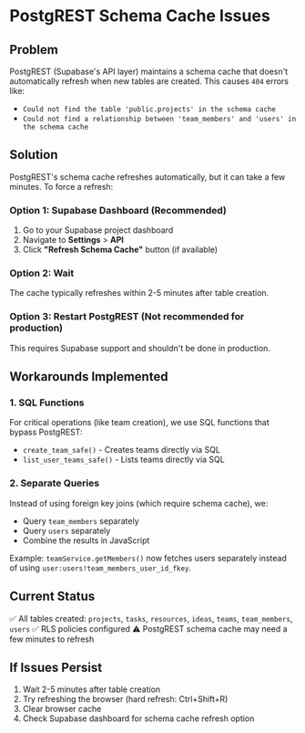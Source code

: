 # PostgREST Schema Cache Issues

## Problem
PostgREST (Supabase's API layer) maintains a schema cache that doesn't automatically refresh when new tables are created. This causes `404` errors like:
- `Could not find the table 'public.projects' in the schema cache`
- `Could not find a relationship between 'team_members' and 'users' in the schema cache`

## Solution
PostgREST's schema cache refreshes automatically, but it can take a few minutes. To force a refresh:

### Option 1: Supabase Dashboard (Recommended)
1. Go to your Supabase project dashboard
2. Navigate to **Settings** > **API**
3. Click **"Refresh Schema Cache"** button (if available)

### Option 2: Wait
The cache typically refreshes within 2-5 minutes after table creation.

### Option 3: Restart PostgREST (Not recommended for production)
This requires Supabase support and shouldn't be done in production.

## Workarounds Implemented

### 1. SQL Functions
For critical operations (like team creation), we use SQL functions that bypass PostgREST:
- `create_team_safe()` - Creates teams directly via SQL
- `list_user_teams_safe()` - Lists teams directly via SQL

### 2. Separate Queries
Instead of using foreign key joins (which require schema cache), we:
- Query `team_members` separately
- Query `users` separately
- Combine the results in JavaScript

Example: `teamService.getMembers()` now fetches users separately instead of using `user:users!team_members_user_id_fkey`.

## Current Status
✅ All tables created: `projects`, `tasks`, `resources`, `ideas`, `teams`, `team_members`, `users`
✅ RLS policies configured
⚠️ PostgREST schema cache may need a few minutes to refresh

## If Issues Persist
1. Wait 2-5 minutes after table creation
2. Try refreshing the browser (hard refresh: Ctrl+Shift+R)
3. Clear browser cache
4. Check Supabase dashboard for schema cache refresh option

